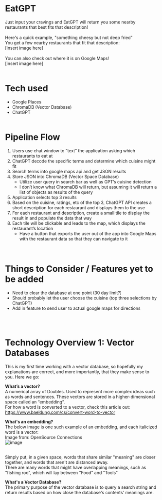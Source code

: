 # EatGPT

Just input your cravings and EatGPT will return you some nearby restaurants that best fits that description! <br /><br />
Here's a quick example, "something cheesy but not deep fried"<br />
You get a few nearby restaurants that fit that description:<br />
[insert image here]<br /><br />
You can also check out where it is on Google Maps!<br />
[insert image here]<br /><br />

# Tech used
- Google Places
- ChromaDB (Vector Database)
- ChatGPT
<br /><br />

# Pipeline Flow
1. Users use chat window to “text” the application asking which restaurants to eat at 
2. ChatGPT decode the specific terms and determine which cuisine might fit
3. Search terms into google maps api and get JSON results
4. Store JSON into ChromaDB (Vector Space Database)
   - Utilize user query in search bar as well as GPT’s cuisine detection
   - I don’t know what ChromaDB will return, but assuming it will return a list of objects as results of the query
5. Application selects top 3 results
6. Based on the cuisine, ratings, etc of the top 3, ChatGPT API creates a short description for each restaurant and displays them to the use
7. For each restaurant and description, create a small tile to display the result in and populate the data that way
8. Each tile will be clickable and leads to the map, which displays the restaurant’s location
   - Have a button that exports the user out of the app into Google Maps with the restaurant data so that they can navigate to it  
<br /><br />

# Things to Consider / Features yet to be added
 - Need to clear the database at one point (30 day limit?)
 - Should probably let the user choose the cuisine (top three selections by ChatGPT)
 - Add in feature to send user to actual google maps for directions

<br /><br />

# Technology Overview 1: Vector Databases
This is my first time working with a vector database, so hopefully my explanations are correct, and more importantly, that they make sense to you. Here we go:

<b>What’s a vector?</b><br />
A numerical array of Doubles. Used to represent more complex ideas such as words and sentences. These vectors are stored in a higher-dimensional space called an “embedding”.<br />
For how a word is converted to a vector, check this article out: https://www.baeldung.com/cs/convert-word-to-vector <br />

<b>What's an embedding?</b><br />
The below image is one such example of an embedding, and each italicized word is a vector:<br /> Image from: OpenSource Connections <br />
![image](https://opensourceconnections.com/wp-content/uploads/2022/10/vector.png)<br /><br />

Simply put, in a given space, words that share similar "meaning" are closer together, and words that aren't are distanced away.<br />
There are many words that might have overlapping meanings, such as "fishing rod", which will lay between "Food" and "Tools"<br />

<b>What's a Vector Database?</b><br />
The primary purpose of the vector database is to query a search string and return results based on how close the database's contents' meanings are.
